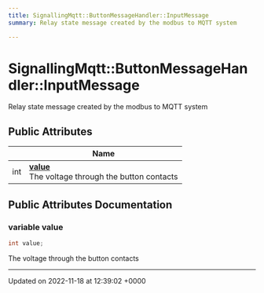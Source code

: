 ```yaml
---
title: SignallingMqtt::ButtonMessageHandler::InputMessage
summary: Relay state message created by the modbus to MQTT system 

---
```


# SignallingMqtt::ButtonMessageHandler::InputMessage



Relay state message created by the modbus to MQTT system 

## Public Attributes

|                | Name           |
| -------------- | -------------- |
| int | **[value](/SignallingSystem-doc/vb/Classes/classSignallingMqtt_1_1ButtonMessageHandler_1_1InputMessage/#variable-value)** <br>The voltage through the button contacts  |

## Public Attributes Documentation

### variable value

```csharp
int value;
```

The voltage through the button contacts 

-------------------------------

Updated on 2022-11-18 at 12:39:02 +0000